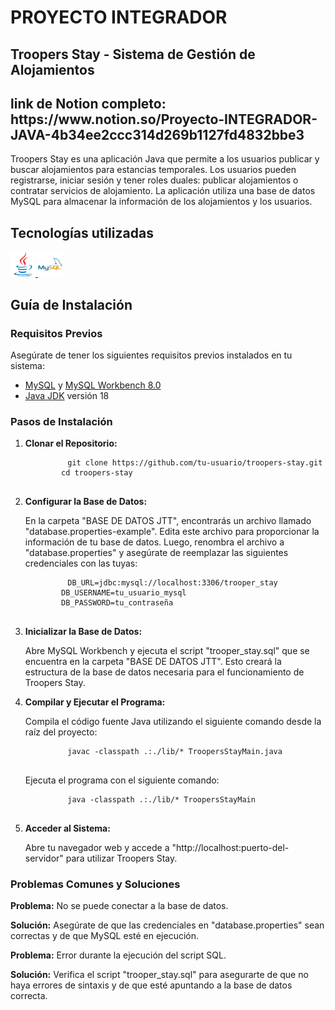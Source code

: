


<h1>PROYECTO INTEGRADOR</h1>
<h2>Troopers Stay - Sistema de Gestión de Alojamientos</h2>

<h2>link de Notion completo:  https://www.notion.so/Proyecto-INTEGRADOR-JAVA-4b34ee2ccc314d269b1127fd4832bbe3 </h2> 



<p>Troopers Stay es una aplicación Java que permite a los usuarios publicar y buscar alojamientos para estancias temporales. Los usuarios pueden registrarse, iniciar sesión y tener roles duales: publicar alojamientos o contratar servicios de alojamiento. La aplicación utiliza una base de datos MySQL para almacenar la información de los alojamientos y los usuarios.</p>

<h2>Tecnologías utilizadas</h2>
 <a href="https://www.java.com" target="_blank" rel="noreferrer"> <img
  src="https://raw.githubusercontent.com/devicons/devicon/master/icons/java/java-original.svg" alt="java"
  width="40" height="40" /> </a>
   <a href="https://www.mysql.com/" target="_blank" rel="noreferrer"> <img
    src="https://raw.githubusercontent.com/devicons/devicon/master/icons/mysql/mysql-original-wordmark.svg"
    alt="mysql" width="40" height="40" /> </a>

<h2>Guía de Instalación</h2>

<h3>Requisitos Previos</h3>

<p>Asegúrate de tener los siguientes requisitos previos instalados en tu sistema:</p>

<ul>
    <li><a href="https://dev.mysql.com/downloads/mysql/">MySQL</a> y <a href="https://dev.mysql.com/downloads/workbench/">MySQL Workbench 8.0</a></li>
    <li><a href="https://www.oracle.com/java/technologies/javase-jdk18-downloads.html">Java JDK</a> versión 18</li>
</ul>

<h3>Pasos de Instalación</h3>

<ol>
    <li><strong>Clonar el Repositorio:</strong></li>
    <pre>
        <code>git clone https://github.com/tu-usuario/troopers-stay.git
        cd troopers-stay</code>
    </pre>
    <li><strong>Configurar la Base de Datos:</strong></li>
    <p>En la carpeta "BASE DE DATOS JTT", encontrarás un archivo llamado "database.properties-example". Edita este archivo para proporcionar la información de tu base de datos. Luego, renombra el archivo a "database.properties" y asegúrate de reemplazar las siguientes credenciales con las tuyas:</p>
    <pre>
        <code>DB_URL=jdbc:mysql://localhost:3306/trooper_stay
        DB_USERNAME=tu_usuario_mysql
        DB_PASSWORD=tu_contraseña</code>
    </pre>
    <li><strong>Inicializar la Base de Datos:</strong></li>
    <p>Abre MySQL Workbench y ejecuta el script "trooper_stay.sql" que se encuentra en la carpeta "BASE DE DATOS JTT". Esto creará la estructura de la base de datos necesaria para el funcionamiento de Troopers Stay.</p>
    <li><strong>Compilar y Ejecutar el Programa:</strong></li>
    <p>Compila el código fuente Java utilizando el siguiente comando desde la raíz del proyecto:</p>
    <pre>
        <code>javac -classpath .:./lib/* TroopersStayMain.java</code>
    </pre>
    <p>Ejecuta el programa con el siguiente comando:</p>
    <pre>
        <code>java -classpath .:./lib/* TroopersStayMain</code>
    </pre>
    <li><strong>Acceder al Sistema:</strong></li>
    <p>Abre tu navegador web y accede a "http://localhost:puerto-del-servidor" para utilizar Troopers Stay.</p>
</ol>

<h3>Problemas Comunes y Soluciones</h3>

<p><strong>Problema:</strong> No se puede conectar a la base de datos.</p>
<p><strong>Solución:</strong> Asegúrate de que las credenciales en "database.properties" sean correctas y de que MySQL esté en ejecución.</p>

<p><strong>Problema:</strong> Error durante la ejecución del script SQL.</p>
<p><strong>Solución:</strong> Verifica el script "trooper_stay.sql" para asegurarte de que no haya errores de sintaxis y de que esté apuntando a la base de datos correcta.</p>



